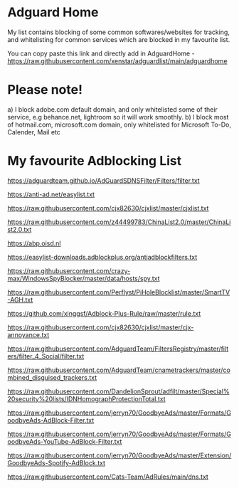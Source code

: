 # Adguard Home

My list contains blocking of some common softwares/websites for tracking, and whitelisting for common services which are blocked in my favourite list. 

You can copy paste this link and directly add in AdguardHome - https://raw.githubusercontent.com/xenstar/adguardlist/main/adguardhome

# Please note!

a) I block adobe.com default domain, and only whitelisted some of their service, e.g behance.net, lightroom so it will work smoothly.
b) I block most of hotmail.com, microsoft.com domain, only whitelisted for Microsoft To-Do, Calender, Mail etc

# My favourite Adblocking List

https://adguardteam.github.io/AdGuardSDNSFilter/Filters/filter.txt  

https://anti-ad.net/easylist.txt

https://raw.githubusercontent.com/cjx82630/cjxlist/master/cjxlist.txt

https://raw.githubusercontent.com/z44499783/ChinaList2.0/master/ChinaList2.0.txt

https://abp.oisd.nl

https://easylist-downloads.adblockplus.org/antiadblockfilters.txt

https://raw.githubusercontent.com/crazy-max/WindowsSpyBlocker/master/data/hosts/spy.txt

https://raw.githubusercontent.com/Perflyst/PiHoleBlocklist/master/SmartTV-AGH.txt

https://github.com/xinggsf/Adblock-Plus-Rule/raw/master/rule.txt

https://raw.githubusercontent.com/cjx82630/cjxlist/master/cjx-annoyance.txt

https://raw.githubusercontent.com/AdguardTeam/FiltersRegistry/master/filters/filter_4_Social/filter.txt

https://raw.githubusercontent.com/AdguardTeam/cnametrackers/master/combined_disguised_trackers.txt

https://raw.githubusercontent.com/DandelionSprout/adfilt/master/Special%20security%20lists/IDNHomographProtectionTotal.txt

https://raw.githubusercontent.com/jerryn70/GoodbyeAds/master/Formats/GoodbyeAds-AdBlock-Filter.txt

https://raw.githubusercontent.com/jerryn70/GoodbyeAds/master/Formats/GoodbyeAds-YouTube-AdBlock-Filter.txt

https://raw.githubusercontent.com/jerryn70/GoodbyeAds/master/Extension/GoodbyeAds-Spotify-AdBlock.txt

https://raw.githubusercontent.com/Cats-Team/AdRules/main/dns.txt
